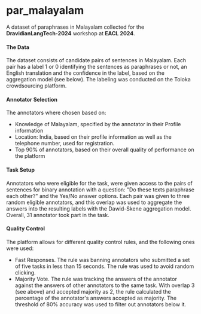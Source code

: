 # par_malayalam
A dataset of paraphrases in Malayalam collected for the **DravidianLangTech-2024** workshop at **EACL 2024**.

#### The Data
The dataset consists of candidate pairs of sentences in Malayalam. Each pair has a label 1 or 0 identifying the sentences as paraphrases or not, an English translation and the confidence in the label, based on the aggregation model (see below).
The labeling was conducted on the Toloka crowdsourcing platform.

#### Annotator Selection
The annotators where chosen based on:
- Knowledge of Malayalam, specified by the annotator in their Profile information
- Location: India, based on their profile information as well as the telephone number, used for registration.
- Top 90% of annotators, based on their overall quality of performance on the platform

#### Task Setup
Annotators who were eligible for the task, were given access to the pairs of sentences for binary annotation with a question: "Do these texts paraphrase each other?" and the Yes/No answer options.
Each pair was given to three random eligible annotators, and this overlap was used to aggregate the answers into the resulting labels with the Dawid-Skene aggregation model.
Overall, 31 annotator took part in the task.

#### Quality Control
The platform allows for different quality control rules, and the following ones were used:
- Fast Responses. The rule was banning annotators who submitted a set of five tasks in less than 15 seconds. The rule was used to avoid random clicking.
- Majority Vote. The rule was tracking the answers of the annotator against the answers of other annotators to the same task. With overlap 3 (see above) and accepted majority as 2, the rule calculated the percentage of the annotator's answers accepted as majority. The threshold of 80% accuracy was used to filter out annotators below it.

